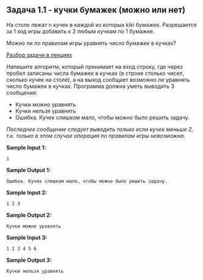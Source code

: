 ## Задача 1.1 - кучки бумажек (можно или нет)

На столе лежат n кучек в каждой из которых kiki бумажек. Разрешается за 1 ход игры добавить к 2 любым кучкам по 1 бумажке.

Можно ли по правилам игры уравнять число бумажек в кучках?

[Разбор задачи в лекциях](https://www.coursera.org/learn/matematika-dlya-vseh/lecture/9FYEw/kuchki-bumazhiek)

Напишите алгоритм, который принимает на вход строку, где через пробел записаны числа бумажек в кучках (в строке столько чисел, сколько кучек на столе), а на выход сообщает возможно ли уравнять число бумажек в кучках. Программа должна уметь выводить 3 сообщения:

-   Кучки можно уравнять
-   Кучки нельзя уравнять
-   Ошибка. Кучек слишком мало, чтобы можно было решить задачу.

_Последнее сообщение следует выводить только если кучек меньше 2, т.к. только в этом случае операция по правилам игры невозможна._

**Sample Input 1:**

```commandline
1
```

**Sample Output 1:**

```commandline
Ошибка. Кучек слишком мало, чтобы можно было решить задачу.
```

**Sample Input 2:**

```commandline
1 2 3
```

**Sample Output 2:**

```commandline
Кучки можно уравнять
```

**Sample Input 3:**

```commandline
1 2 3 4 5 6
```

**Sample Output 3:**

```commandline
Кучки нельзя уравнять
```
